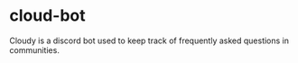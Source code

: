 # cloud-bot
Cloudy is a discord bot used to keep track of frequently asked questions in communities. 
